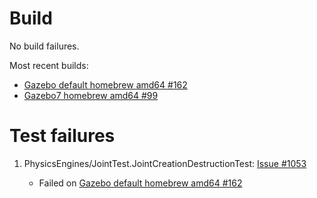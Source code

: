# Build

No build failures.

Most recent builds:

* [Gazebo default homebrew amd64 #162](http://build.osrfoundation.org/view/main/view/BuildCopFail/job/gazebo-ci-default-homebrew-amd64/162/)
* [Gazebo7 homebrew amd64 #99](http://build.osrfoundation.org/view/main/view/BuildCopTests/job/gazebo-ci-gazebo7-homebrew-amd64/99/)

# Test failures

1. PhysicsEngines/JointTest.JointCreationDestructionTest: [Issue #1053](https://bitbucket.org/osrf/gazebo/issues/1053)

    * Failed on [Gazebo default homebrew amd64 #162](http://build.osrfoundation.org/view/main/view/BuildCopTests/job/gazebo-ci-default-homebrew-amd64/162/testReport/(root)/PhysicsEngines_JointTest/JointCreationDestructionTest_0/)